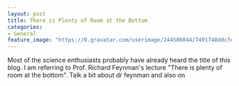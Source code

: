 ```yaml
---
layout: post
title: There is Plenty of Room at the Bottom
categories:
- General
feature_image: "https://0.gravatar.com/userimage/244506044/7491748ddcfec0168d99b19ad7d506ea?size=256"
---
```


Most of the science enthusiasts probably have already heard the title of this blog. I am referring to Prof. Richard Feynman's lecture "There is plenty of room at the bottom". 
Talk a bit about dr feynman and also on 
